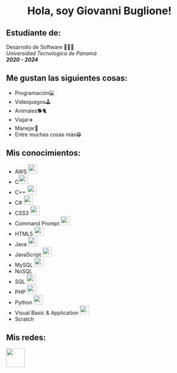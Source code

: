 <div id="header" align="center">
    <img src="https://media.giphy.com/media/xT0BKpqAaJczduXXJ6/giphy.gif" alt="">
    <h1 align="center">Hola, soy Giovanni Buglione!</h1>
</div>
<div>
    <h2>Estudiante de:</h2>
    <p>Desarrollo de Software 👨🏻‍💻<br> <i>Universidad Tecnologica de Panamá <br><b>2020 - 2024</b></i><p>
</div>
<div>
    <h2>Me gustan las siguientes cosas:</h2>
    <ul>
        <li>Programación💻</li>
        <li>Videojuegos🕹️</li>
        <li>Animales🐕🐈</li>
        <li>Viajar✈️</li>
        <li>Manejar🚗</li>
        <li>Entre muchas cosas más😁</li>
    </ul>
</div>
<div>
    <h2>Mis conocimientos:</h1>
    <ul>
        <li>AWS <img src="https://cdn.jsdelivr.net/gh/devicons/devicon/icons/amazonwebservices/amazonwebservices-original-wordmark.svg" width="25px" height="25px"></li>
        <li>C<img src="https://cdn.jsdelivr.net/gh/devicons/devicon/icons/c/c-original.svg" width="25px" height="25px"></li>
        <li>C++ <img src="https://cdn.jsdelivr.net/gh/devicons/devicon/icons/cplusplus/cplusplus-original.svg" width="25px" height="25px"></li>
        <li>C# <img src="https://cdn.jsdelivr.net/gh/devicons/devicon/icons/csharp/csharp-original.svg" width="25px" height="25px"></li>
        <li>CSS3 <img src="https://cdn.jsdelivr.net/gh/devicons/devicon/icons/css3/css3-original-wordmark.svg" width="25px" height="25px"></li>
        <li>Command Prompt <img src="https://cdn.jsdelivr.net/gh/devicons/devicon/icons/bash/bash-original.svg" width="25px" height="25px"></li>
        <li>HTML5 <img src="https://cdn.jsdelivr.net/gh/devicons/devicon/icons/html5/html5-original-wordmark.svg" width="25px" height="25px"></li>
        <li>Java <img src="https://cdn.jsdelivr.net/gh/devicons/devicon/icons/java/java-original-wordmark.svg" width="25px" height="25px"></li>
        <li>JavaScript <img src="https://cdn.jsdelivr.net/gh/devicons/devicon/icons/javascript/javascript-original.svg" width="25px" height="25px"></li>
        <li>MySQL <img src="https://cdn.jsdelivr.net/gh/devicons/devicon/icons/mysql/mysql-original.svg" width="25px" height="25px"></li>
        <li>NoSQL</li>
        <li>SQL <img src="https://cdn.jsdelivr.net/gh/devicons/devicon/icons/microsoftsqlserver/microsoftsqlserver-plain.svg" width="25px" height="25px"></li>
        <li>PHP <img src="https://cdn.jsdelivr.net/gh/devicons/devicon/icons/php/php-original.svg" width="25px" height="25px"></li>
        <li>Python <img src="https://cdn.jsdelivr.net/gh/devicons/devicon/icons/python/python-original.svg" width="25px" height="25px"></li>
        <li>Visual Basic & Application <img src="https://cdn.jsdelivr.net/gh/devicons/devicon/icons/visualstudio/visualstudio-plain.svg" width="25px" height="25px"></li>
        <li>Scratch</li>
    </ul>
</div>
<div>
    <h2>Mis redes:</h2>
    <a href="https://www.linkedin.com/in/giovanni-buglione-49838b1b3/"><img src="https://cdn.jsdelivr.net/gh/devicons/devicon/icons/linkedin/linkedin-original.svg" width="50px" height="50px"></a>
</div>

<!--
**OurPresent/OurPresent** is a ✨ _special_ ✨ repository because its `README.md` (this file) appears on your GitHub profile.

Here are some ideas to get you started:

- 🔭 I’m currently working on ...
- 🌱 I’m currently learning ...
- 👯 I’m looking to collaborate on ...
- 🤔 I’m looking for help with ...
- 💬 Ask me about ...
- 📫 How to reach me: ...
- 😄 Pronouns: ...
- ⚡ Fun fact: ...
-->
